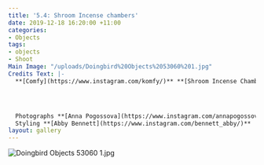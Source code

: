 ```yaml
---
title: '5.4: Shroom Incense chambers'
date: 2019-12-18 16:20:00 +11:00
categories:
- Objects
tags:
- objects
- Shoot
Main Image: "/uploads/Doingbird%20Objects%2053060%201.jpg"
Credits Text: |-
  **[Comfy](https://www.instagram.com/komfy/)** **[Shroom Incense Chambers](https://comfy.biz/incense-chambers)**




  Photographs **[Anna Pogossova](https://www.instagram.com/annapogossova/)** at **[B&A](https://www.instagram.com/barepsau/)**
  Styling **[Abby Bennett](https://www.instagram.com/bennett_abby/)**
layout: gallery
---
```



![Doingbird Objects 53060 1.jpg](/uploads/Doingbird%20Objects%2053060%201.jpg)
